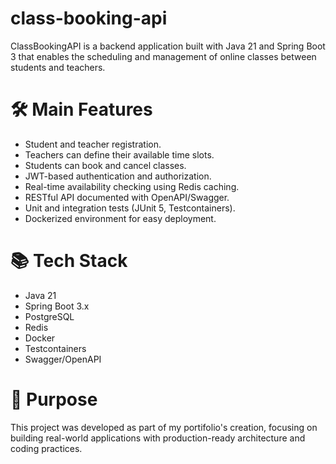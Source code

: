 # class-booking-api
ClassBookingAPI is a backend application built with Java 21 and Spring Boot 3 that enables the scheduling and management of online classes between students and teachers.

# 🛠️ Main Features
- Student and teacher registration.
- Teachers can define their available time slots.
- Students can book and cancel classes.
- JWT-based authentication and authorization.
- Real-time availability checking using Redis caching.
- RESTful API documented with OpenAPI/Swagger.
- Unit and integration tests (JUnit 5, Testcontainers).
- Dockerized environment for easy deployment.

# 📚 Tech Stack
- Java 21
- Spring Boot 3.x
- PostgreSQL
- Redis
- Docker
- Testcontainers
- Swagger/OpenAPI

# 🎯 Purpose
This project was developed as part of my portifolio's creation, focusing on building real-world applications with production-ready architecture and coding practices.
